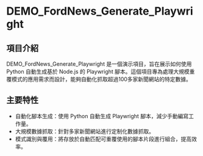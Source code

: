 # DEMO_FordNews_Generate_Playwright
## 項目介紹

DEMO_FordNews_Generate_Playwright 是一個演示項目，旨在展示如何使用 Python 自動生成基於 Node.js 的 Playwright 腳本。這個項目專為處理大規模重覆模式的應用需求而設計，能夠自動化抓取超過100多家新聞網站的特定數據。

## 主要特性

- 自動化腳本生成：使用 Python 自動生成 Playwright 腳本，減少手動編寫工作量。
- 大規模數據抓取：針對多家新聞網站進行定制化數據抓取。
- 模式識別與覆用：將存放於自動匹配可重覆使用的腳本片段進行組合，提高效率。

